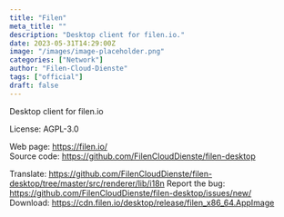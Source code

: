 ```yaml
---
title: "Filen"
meta_title: ""
description: "Desktop client for filen.io."
date: 2023-05-31T14:29:00Z
image: "/images/image-placeholder.png"
categories: ["Network"]
author: "Filen-Cloud-Dienste"
tags: ["official"]
draft: false
---
```


Desktop client for filen.io

License: AGPL-3.0

Web page: https://filen.io/  
Source code: https://github.com/FilenCloudDienste/filen-desktop

Translate: https://github.com/FilenCloudDienste/filen-desktop/tree/master/src/renderer/lib/i18n
Report the bug: https://github.com/FilenCloudDienste/filen-desktop/issues/new/   
Download: https://cdn.filen.io/desktop/release/filen_x86_64.AppImage
